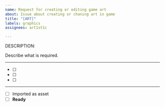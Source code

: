 ```yaml
---
name: Request for creating or editing game art
about: Issue about creating or chaning art in game
title: "[ART]"
labels: graphics
assignees: art1st1c

---
```


DESCRIPTION:

Describe what is required.

***

- [ ]
- [ ]
- [ ]

 ***

- [ ] Imported as asset
- [ ] **Ready**
